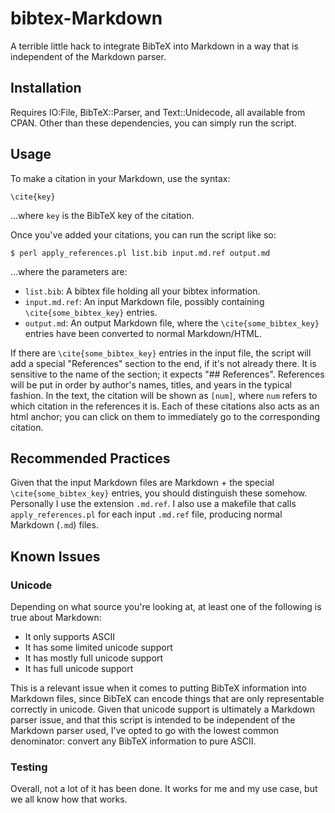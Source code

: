 bibtex-Markdown
===============

A terrible little hack to integrate BibTeX into Markdown in a way that is independent of the Markdown parser.

## Installation
Requires IO:File, BibTeX::Parser, and Text::Unidecode, all available from CPAN.  Other than these dependencies, you can simply run the script.


## Usage
To make a citation in your Markdown, use the syntax:
```
\cite{key}
```

...where `key` is the BibTeX key of the citation.

Once you've added your citations, you can run the script like so:
```console
$ perl apply_references.pl list.bib input.md.ref output.md
```

...where the parameters are:
- `list.bib`: A bibtex file holding all your bibtex information.
- `input.md.ref`: An input Markdown file, possibly containing `\cite{some_bibtex_key}` entries.
- `output.md`: An output Markdown file, where the `\cite{some_bibtex_key}` entries have been converted to normal Markdown/HTML.

If there are `\cite{some_bibtex_key}` entries in the input file, the script will add a special "References" section to the end, if it's not already there. It is sensitive to the name of the section; it expects "## References". References will be put in order by author's names, titles, and years in the typical fashion.  In the text, the citation will be shown as `[num]`, where `num` refers to which citation in the references it is.  Each of these citations also acts as an html anchor; you can click on them to immediately go to the corresponding citation.

## Recommended Practices
Given that the input Markdown files are Markdown + the special `\cite{some_bibtex_key}` entries, you should distinguish these somehow.  Personally I use the extension `.md.ref`.  I also use a makefile that calls `apply_references.pl` for each input `.md.ref` file, producing normal Markdown (`.md`) files.

## Known Issues
### Unicode
Depending on what source you're looking at, at least one of the following is true about Markdown:
- It only supports ASCII
- It has some limited unicode support
- It has mostly full unicode support
- It has full unicode support

This is a relevant issue when it comes to putting BibTeX information into Markdown files, since BibTeX can encode things that are only representable correctly in unicode. Given that unicode support is ultimately a Markdown parser issue, and that this script is intended to be independent of the Markdown parser used, I've opted to go with the lowest common denominator: convert any BibTeX information to pure ASCII.

### Testing
Overall, not a lot of it has been done. It works for me and my use case, but we all know how that works.
